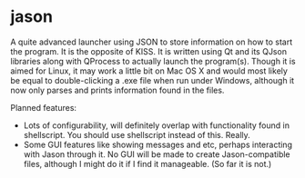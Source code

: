 jason
=====

A quite advanced launcher using JSON to store information on how to start the program. It is the opposite of KISS.
It is written using Qt and its QJson libraries along with QProcess to actually launch the program(s). Though it is aimed for Linux, it may work a little bit on Mac OS X and would most likely be equal to double-clicking a .exe file when run under Windows, although it now only parses and prints information found in the files.

Planned features:
 - Lots of configurability, will definitely overlap with functionality found in shellscript. You should use shellscript instead of this. Really.
 - Some GUI features like showing messages and etc, perhaps interacting with Jason through it. No GUI will be made to create Jason-compatible files, although I might do it if I find it manageable. (So far it is not.)

